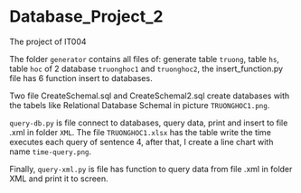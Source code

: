 # Database_Project_2
The project of IT004

The folder `generator` contains all files of: generate table `truong`, table `hs`, table `hoc` of 2 database `truonghoc1` and `truonghoc2`, the insert_function.py file has 6 function insert to databases.

Two file CreateSchemal.sql and CreateSchemal2.sql create databases with the tabels like Relational Database Schemal in picture `TRUONGHOC1.png`.

`query-db.py` is file connect to databases, query data, print and insert to file .xml in folder `XML`. The file `TRUONGHOC1.xlsx` has the table write the time executes each query of sentence 4, after that, I create a line chart with name `time-query.png`.

Finally, `query-xml.py` is file has function to query data from file .xml in folder XML and print it to screen.

